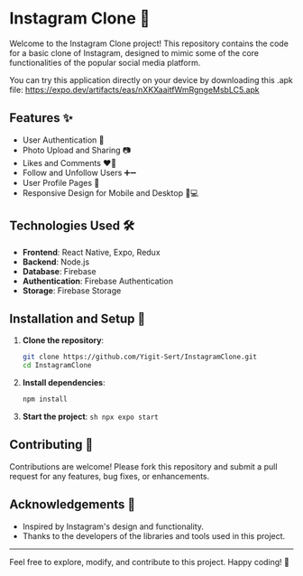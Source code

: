 # Instagram Clone 📸

Welcome to the Instagram Clone project! This repository contains the code for a basic clone of Instagram, designed to mimic some of the core functionalities of the popular social media platform.

You can try this application directly on your device by downloading this .apk file:
https://expo.dev/artifacts/eas/nXKXaaitfWmRgngeMsbLC5.apk

## Features ✨

- User Authentication 🔐
- Photo Upload and Sharing 📷
- Likes and Comments ❤️💬
- Follow and Unfollow Users ➕➖
- User Profile Pages 👤
- Responsive Design for Mobile and Desktop 📱💻

## Technologies Used 🛠️

- **Frontend**: React Native, Expo, Redux
- **Backend**: Node.js
- **Database**: Firebase
- **Authentication**: Firebase Authentication
- **Storage**: Firebase Storage

## Installation and Setup 🚀

1. **Clone the repository**:
    ```sh
    git clone https://github.com/Yigit-Sert/InstagramClone.git
    cd InstagramClone
    ```

2. **Install dependencies**:
    ```sh
    npm install
    ```

4. **Start the project**:
        ```sh
        npx expo start
        ```

## Contributing 🤝

Contributions are welcome! Please fork this repository and submit a pull request for any features, bug fixes, or enhancements.

## Acknowledgements 🙏

- Inspired by Instagram's design and functionality.
- Thanks to the developers of the libraries and tools used in this project.

---

Feel free to explore, modify, and contribute to this project. Happy coding! 🎉

